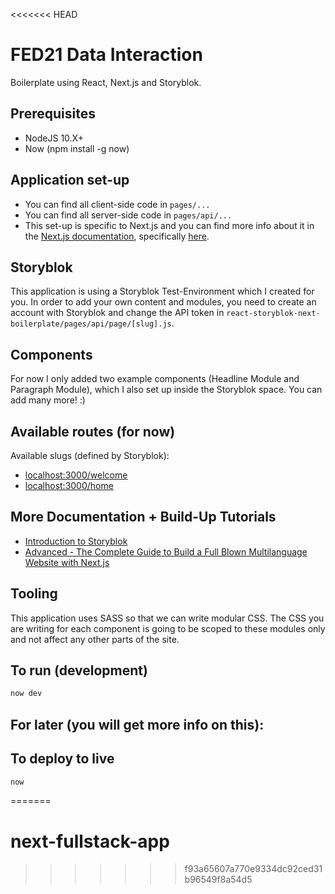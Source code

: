 <<<<<<< HEAD
# FED21 Data Interaction
Boilerplate using React, Next.js and Storyblok.

## Prerequisites
- NodeJS 10.X+
- Now (npm install -g now)

## Application set-up
- You can find all client-side code in ```pages/...```
- You can find all server-side code in ```pages/api/...```
- This set-up is specific to Next.js and you can find more info about it in the [Next.js documentation](https://nextjs.org/docs), specifically [here](https://nextjs.org/docs/api-routes/introduction).

## Storyblok
This application is using a Storyblok Test-Environment which I created for you. In order to add your own content and modules, you need to create an account with Storyblok and change the API token in ```react-storyblok-next-boilerplate/pages/api/page/[slug].js```.

## Components
For now I only added two example components (Headline Module and Paragraph Module), which I also set up inside the Storyblok space. You can add many more! :)

## Available routes (for now)
Available slugs (defined by Storyblok):
- [localhost:3000/welcome](http://localhost:3000/welcome)
- [localhost:3000/home](http://localhost:3000/home)

## More Documentation + Build-Up Tutorials
- [Introduction to Storyblok](https://www.storyblok.com/docs/Prologue/Introduction)
- [Advanced - The Complete Guide to Build a Full Blown Multilanguage Website with Next.js](https://www.storyblok.com/tp/next-js-react-guide)

## Tooling
This application uses SASS so that we can write modular CSS.
The CSS you are writing for each component is going to be scoped to these modules only and not affect any other parts of the site.

## To run (development)
```bash
now dev
```

## For later (you will get more info on this):

## To deploy to live
```bash
now
```
=======
# next-fullstack-app
>>>>>>> f93a65607a770e9334dc92ced31b96549f8a54d5
